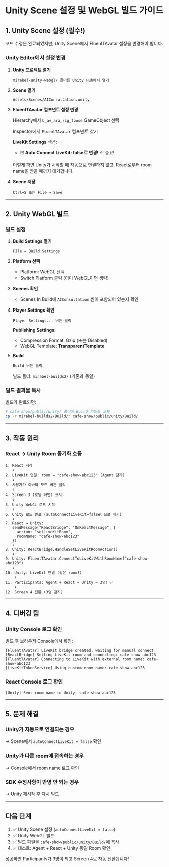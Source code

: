 # Unity Scene 설정 및 WebGL 빌드 가이드

## 1. Unity Scene 설정 (필수!)

코드 수정은 완료되었지만, Unity Scene에서 FluentTAvatar 설정을 변경해야 합니다.

### Unity Editor에서 설정 변경

1. **Unity 프로젝트 열기**
   ```
   mirabel-unity-webgl/ 폴더를 Unity Hub에서 열기
   ```

2. **Scene 열기**
   ```
   Assets/Scenes/AIConsultation.unity
   ```

3. **FluentTAvatar 컴포넌트 설정 변경**

   Hierarchy에서 `b_av_ara_rig_tpose` GameObject 선택

   Inspector에서 `FluentTAvatar` 컴포넌트 찾기

   **LiveKit Settings** 섹션:
   - ☑️ **Auto Connect LiveKit: false로 변경!** ← 중요!

   이렇게 하면 Unity가 시작할 때 자동으로 연결하지 않고,
   React로부터 room name을 받을 때까지 대기합니다.

4. **Scene 저장**
   ```
   Ctrl+S 또는 File → Save
   ```

---

## 2. Unity WebGL 빌드

### 빌드 설정

1. **Build Settings 열기**
   ```
   File → Build Settings
   ```

2. **Platform 선택**
   - Platform: WebGL 선택
   - Switch Platform 클릭 (이미 WebGL이면 생략)

3. **Scenes 확인**
   - Scenes In Build에 `AIConsultation` 씬이 포함되어 있는지 확인

4. **Player Settings 확인**
   ```
   Player Settings... 버튼 클릭
   ```

   **Publishing Settings**:
   - Compression Format: Gzip (또는 Disabled)
   - WebGL Template: **TransparentTemplate**

5. **Build**
   ```
   Build 버튼 클릭
   ```

   빌드 폴더: `mirabel-builds2/` (기존과 동일)

### 빌드 결과물 복사

빌드가 완료되면:

```bash
# cafe-show/public/unity/ 폴더의 Build 파일들 교체
cp -r mirabel-builds2/Build/* cafe-show/public/unity/Build/
```

---

## 3. 작동 원리

### React → Unity Room 동기화 흐름

```
1. React 시작
   ↓
2. LiveKit 연결: room = "cafe-show-abc123" (Agent 참가)
   ↓
3. 사용자가 아바타 모드 버튼 클릭
   ↓
4. Screen 3 (로딩 화면) 표시
   ↓
5. Unity WebGL 로드 시작
   ↓
6. Unity 로드 완료 (autoConnectLiveKit=false이므로 대기)
   ↓
7. React → Unity:
   sendMessage("ReactBridge", "OnReactMessage", {
     action: "setLiveKitRoom",
     roomName: "cafe-show-abc123"
   })
   ↓
8. Unity: ReactBridge.HandleSetLiveKitRoomAction()
   ↓
9. Unity: FluentTAvatar.ConnectToLiveKitWithRoomName("cafe-show-abc123")
   ↓
10. Unity: LiveKit 연결 (같은 room!)
    ↓
11. Participants: Agent + React + Unity = 3명! ✅
    ↓
12. Screen 4 전환 (3명 감지)
```

---

## 4. 디버깅 팁

### Unity Console 로그 확인

빌드 후 브라우저 Console에서 확인:

```
[FluentTAvatar] LiveKit bridge created, waiting for manual connect
[ReactBridge] Setting LiveKit room and connecting: cafe-show-abc123
[FluentTAvatar] Connecting to LiveKit with external room name: cafe-show-abc123
[LiveKitTokenService] Using custom room name: cafe-show-abc123
```

### React Console 로그 확인

```
[Unity] Sent room name to Unity: cafe-show-abc123
```

---

## 5. 문제 해결

### Unity가 자동으로 연결되는 경우
→ Scene에서 `autoConnectLiveKit = false` 확인

### Unity가 다른 room에 접속하는 경우
→ Console에서 room name 로그 확인

### SDK 수정사항이 반영 안 되는 경우
→ Unity 재시작 후 다시 빌드

---

## 다음 단계

1. ✅ Unity Scene 설정 (`autoConnectLiveKit = false`)
2. ✅ Unity WebGL 빌드
3. ✅ 빌드 파일을 `cafe-show/public/unity/Build/`에 복사
4. ✅ 테스트: Agent + React + Unity 동일 Room 확인

성공하면 Participants가 3명이 되고 Screen 4로 자동 전환됩니다!

